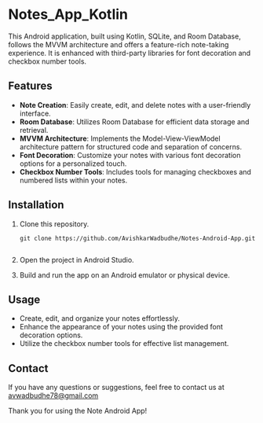 # Notes_App_Kotlin

This Android application, built using Kotlin, SQLite, and Room Database, follows the MVVM architecture and offers a feature-rich note-taking experience. It is enhanced with third-party libraries for font decoration and checkbox number tools.

## Features

- **Note Creation**: Easily create, edit, and delete notes with a user-friendly interface.
- **Room Database**: Utilizes Room Database for efficient data storage and retrieval.
- **MVVM Architecture**: Implements the Model-View-ViewModel architecture pattern for structured code and separation of concerns.
- **Font Decoration**: Customize your notes with various font decoration options for a personalized touch.
- **Checkbox Number Tools**: Includes tools for managing checkboxes and numbered lists within your notes.

## Installation

1. Clone this repository.
   ```shell
   git clone https://github.com/AvishkarWadbudhe/Notes-Android-App.git

   
2. Open the project in Android Studio.

3. Build and run the app on an Android emulator or physical device.

## Usage

- Create, edit, and organize your notes effortlessly.
- Enhance the appearance of your notes using the provided font decoration options.
- Utilize the checkbox number tools for effective list management.

## Contact

If you have any questions or suggestions, feel free to contact us at avwadbudhe78@gmail.com

Thank you for using the Note Android App!


